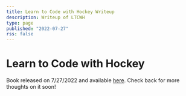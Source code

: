 ```yaml
---
title: Learn to Code with Hockey Writeup
description: Writeup of LTCWH
type: page
published: "2022-07-27"
rss: false
---
```


# Learn to Code with Hockey

Book released on 7/27/2022 and available [here](https://codewithhockey.com?utm_source=nathanbraun&utm_content=home&utm_medium=organic&utm_campaign=writeup). Check back for more thoughts on it soon!

